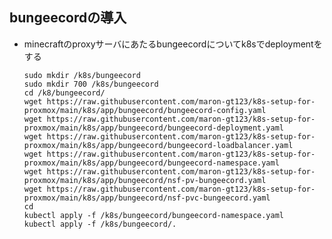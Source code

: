 ## bungeecordの導入<br>
* minecraftのproxyサーバにあたるbungeecordについてk8sでdeploymentをする


      sudo mkdir /k8s/bungeecord
      sudo mkdir 700 /k8s/bungeecord
      cd /k8/bungeecord/
      wget https://raw.githubusercontent.com/maron-gt123/k8s-setup-for-proxmox/main/k8s/app/bungeecord/bungeecord-config.yaml
      wget https://raw.githubusercontent.com/maron-gt123/k8s-setup-for-proxmox/main/k8s/app/bungeecord/bungeecord-deployment.yaml
      wget https://raw.githubusercontent.com/maron-gt123/k8s-setup-for-proxmox/main/k8s/app/bungeecord/bungeecord-loadbalancer.yaml
      wget https://raw.githubusercontent.com/maron-gt123/k8s-setup-for-proxmox/main/k8s/app/bungeecord/bungeecord-namespace.yaml
      wget https://raw.githubusercontent.com/maron-gt123/k8s-setup-for-proxmox/main/k8s/app/bungeecord/nsf-pv-bungeecord.yaml
      wget https://raw.githubusercontent.com/maron-gt123/k8s-setup-for-proxmox/main/k8s/app/bungeecord/nsf-pvc-bungeecord.yaml
      cd
      kubectl apply -f /k8s/bungeecord/bungeecord-namespace.yaml
      kubectl apply -f /k8s/bungeecord/.
